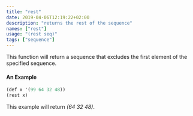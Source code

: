 ```yaml
---
title: "rest"
date: 2019-04-06T12:19:22+02:00
description: "returns the rest of the sequence"
names: ["rest"]
usage: "(rest seq)"
tags: ["sequence"]
---
```

This function will return a sequence that excludes the first element of the specified sequence.

#### An Example

~~~scheme
(def x '(99 64 32 48))
(rest x)
~~~

This example will return _(64 32 48)_.
